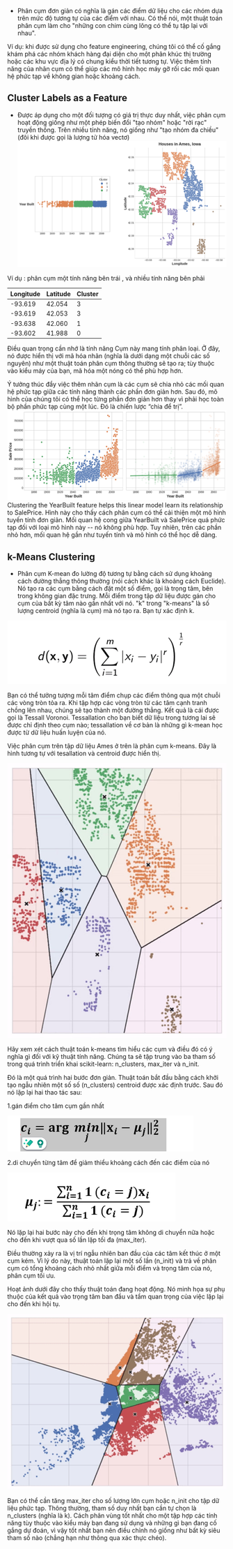 * Phân cụm đơn giản có nghĩa là gán các điểm dữ liệu cho các nhóm dựa trên mức độ tương tự của các điểm với nhau. Có thể nói, một thuật toán phân cụm làm cho "những con chim cùng lông có thể tụ tập lại với nhau".

Ví dụ: khi được sử dụng cho feature engineering, chúng tôi có thể cố gắng khám phá các nhóm khách hàng đại diện cho một phân khúc thị trường hoặc các khu vực địa lý có chung kiểu thời tiết tương tự. Việc thêm tính năng của nhãn cụm có thể giúp các mô hình học máy gỡ rối các mối quan hệ phức tạp về không gian hoặc khoảng cách.

## Cluster Labels as a Feature
* Được áp dụng cho một đối tượng có giá trị thực duy nhất, việc phân cụm hoạt động giống như một phép biến đổi "tạo nhóm" hoặc "rời rạc" truyền thống. Trên nhiều tính năng, nó giống như "tạo nhóm đa chiều" (đôi khi được gọi là lượng tử hóa vectơ)
![alt text](.\img\image.png)
 
Ví dụ : phân cụm một tính năng bên trái , và nhiều tính năng bên phải 

| Longitude | Latitude | Cluster |
|-----------|----------|---------|
| -93.619   | 42.054   |    3    |
| -93.619   | 42.053   |    3    |
| -93.638   | 42.060   |    1    |
| -93.602   | 41.988   |    0    |

Điều quan trọng cần nhớ là tính năng Cụm này mang tính phân loại. Ở đây, nó được hiển thị với mã hóa nhãn (nghĩa là dưới dạng một chuỗi các số nguyên) như một thuật toán phân cụm thông thường sẽ tạo ra; tùy thuộc vào kiểu máy của bạn, mã hóa một nóng có thể phù hợp hơn.

Ý tưởng thúc đẩy việc thêm nhãn cụm là các cụm sẽ chia nhỏ các mối quan hệ phức tạp giữa các tính năng thành các phần đơn giản hơn. Sau đó, mô hình của chúng tôi có thể học từng phần đơn giản hơn thay vì phải học toàn bộ phần phức tạp cùng một lúc. Đó là chiến lược “chia để trị”.
![alt text](.\img\image-1.png) 
Clustering the YearBuilt feature helps this linear model learn its relationship to SalePrice.
Hình này cho thấy cách phân cụm có thể cải thiện một mô hình tuyến tính đơn giản. Mối quan hệ cong giữa YearBuilt và SalePrice quá phức tạp đối với loại mô hình này -- nó không phù hợp. Tuy nhiên, trên các phần nhỏ hơn, mối quan hệ gần như tuyến tính và mô hình có thể học dễ dàng.
## k-Means Clustering
 * Phân cụm K-mean đo lường độ tương tự bằng cách sử dụng khoảng cách đường thẳng thông thường (nói cách khác là khoảng cách Euclide). Nó tạo ra các cụm bằng cách đặt một số điểm, gọi là trọng tâm, bên trong không gian đặc trưng. Mỗi điểm trong tập dữ liệu được gán cho cụm của bất kỳ tâm nào gần nhất với nó. "k" trong "k-means" là số lượng centroid (nghĩa là cụm) mà nó tạo ra. Bạn tự xác định k.  

![alt text](.\img\image-2.png)

Bạn có thể tưởng tượng mỗi tâm điểm chụp các điểm thông qua một chuỗi các vòng tròn tỏa ra. Khi tập hợp các vòng tròn từ các tâm cạnh tranh chồng lên nhau, chúng sẽ tạo thành một đường thẳng. Kết quả là cái được gọi là Tessall Voronoi. Tessallation cho bạn biết dữ liệu trong tương lai sẽ được chỉ định theo cụm nào; tessallation về cơ bản là những gì k-mean học được từ dữ liệu huấn luyện của nó.

Việc phân cụm trên tập dữ liệu Ames ở trên là phân cụm k-means. Đây là 
hình tương tự với tesallation và centroid được hiển thị.

![alt text](.\img\image-3.png)
 
Hãy xem xét cách thuật toán k-means tìm hiểu các cụm và điều đó có ý nghĩa gì đối với kỹ thuật tính năng. Chúng ta sẽ tập trung vào ba tham số trong quá trình triển khai scikit-learn: n_clusters, max_iter và n_init.

Đó là một quá trình hai bước đơn giản. Thuật toán bắt đầu bằng cách khởi tạo ngẫu nhiên một số số (n_clusters) centroid được xác định trước. Sau đó nó lặp lại hai thao tác sau:

1.gán điểm cho tâm cụm gần nhất

![alt text](.\img\image-4.png)

2.di chuyển từng tâm để giảm thiểu khoảng cách đến các điểm của nó

![alt text](.\img\image-5.png)

Nó lặp lại hai bước này cho đến khi trọng tâm không di chuyển nữa hoặc cho đến khi vượt qua số lần lặp tối đa (max_iter).

Điều thường xảy ra là vị trí ngẫu nhiên ban đầu của các tâm kết thúc ở một cụm kém. Vì lý do này, thuật toán lặp lại một số lần (n_init) và trả về phân cụm có tổng khoảng cách nhỏ nhất giữa mỗi điểm và trọng tâm của nó, phân cụm tối ưu.

Hoạt ảnh dưới đây cho thấy thuật toán đang hoạt động. Nó minh họa sự phụ thuộc của kết quả vào trọng tâm ban đầu và tầm quan trọng của việc lặp lại cho đến khi hội tụ.
 
![alt text](.\img\image-6.png)

Bạn có thể cần tăng max_iter cho số lượng lớn cụm hoặc n_init cho tập dữ liệu phức tạp. Thông thường, tham số duy nhất bạn cần tự chọn là n_clusters (nghĩa là k). Cách phân vùng tốt nhất cho một tập hợp các tính năng tùy thuộc vào kiểu máy bạn đang sử dụng và những gì bạn đang cố gắng dự đoán, vì vậy tốt nhất bạn nên điều chỉnh nó giống như bất kỳ siêu tham số nào (chẳng hạn như thông qua xác thực chéo).


